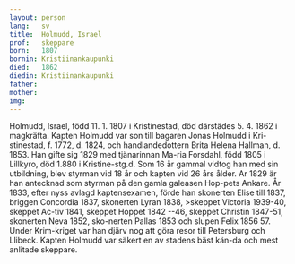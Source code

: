 ```yaml
---
layout: person
lang:   sv
title:  Holmudd, Israel
prof:   skeppare
born:   1807
bornin: Kristiinankaupunki
died:   1862
diedin: Kristiinankaupunki
father:
mother:
img:
---
```

Holmudd, Israel, född 11. 1. 1807 i Kristinestad, död därstädes 5. 4. 1862 i magkräfta. Kapten Holmudd var son till bagaren Jonas Holmudd i Kri-stinestad, f. 1772, d. 1824, och handlandedottern Brita Helena Hallman, d. 1853. Han gifte sig 1829 med tjänarinnan Ma-ria Forsdahl, född 1805 i Lillkyro, död 1.880 i Kristine-stg.d. Som 16 år gammal vidtog han med sin utbildning, blev styrman vid 18 år och kapten vid 26 års ålder. Ar 1829 är han antecknad som styrman på den gamla galeasen Hop-pets Ankare. År 1833, efter nyss avlagd kaptensexamen, förde han skonerten Elise till 1837, briggen Concordia 1837, skonerten Lyran 1838, >skeppet Victoria 1939-40, skeppet Ac-tiv 1841, skeppet Hoppet 1842 --46, skeppet Christin 1847-51, skonerten Neva 1852, sko-nerten Pallas 1853 och slupen Felix 1856 57. Under Krim-kriget var han djärv nog att göra resor till Petersburg och Llibeck. Kapten Holmudd var säkert en av stadens bäst kän-da och mest anlitade skeppare.

